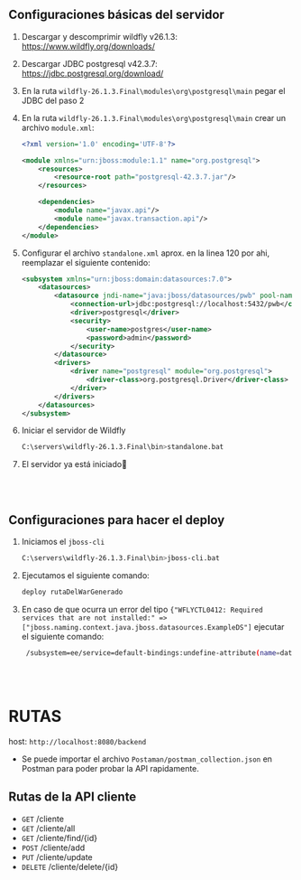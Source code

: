 ## Configuraciones básicas del servidor

1. Descargar y descomprimir wildfly v26.1.3: https://www.wildfly.org/downloads/

2. Descargar JDBC postgresql v42.3.7: https://jdbc.postgresql.org/download/

3. En la ruta `wildfly-26.1.3.Final\modules\org\postgresql\main` pegar el JDBC del paso 2

4. En la ruta `wildfly-26.1.3.Final\modules\org\postgresql\main` crear un archivo `module.xml`: 
    ```xml
    <?xml version='1.0' encoding='UTF-8'?> 
 
    <module xmlns="urn:jboss:module:1.1" name="org.postgresql"> 
        <resources> 
            <resource-root path="postgresql-42.3.7.jar"/> 
        </resources> 
 
        <dependencies> 
            <module name="javax.api"/> 
            <module name="javax.transaction.api"/> 
        </dependencies> 
    </module> 
    ```
	
5. Configurar el archivo `standalone.xml` aprox. en la linea 120 por ahi, reemplazar el siguiente contenido:
    ```xml
    <subsystem xmlns="urn:jboss:domain:datasources:7.0">
        <datasources>
            <datasource jndi-name="java:jboss/datasources/pwb" pool-name="pwd" enabled="true" use-java-context="true" statistics-enabled="${wildfly.datasources.statistics-enabled:${wildfly.statistics-enabled:false}}">
                <connection-url>jdbc:postgresql://localhost:5432/pwb</connection-url>
                <driver>postgresql</driver>
                <security>
                    <user-name>postgres</user-name>
                    <password>admin</password>
                </security>
            </datasource>
            <drivers>
                <driver name="postgresql" module="org.postgresql"> 
                    <driver-class>org.postgresql.Driver</driver-class> 
                </driver> 
            </drivers>
        </datasources>
    </subsystem>
    ```

6. Iniciar el servidor de Wildfly 
   ```sh
   C:\servers\wildfly-26.1.3.Final\bin>standalone.bat
   ```

7. El servidor ya está iniciado🚀

</br>
</br>


## Configuraciones para hacer el deploy

1. Iniciamos el `jboss-cli`
   ```sh
   C:\servers\wildfly-26.1.3.Final\bin>jboss-cli.bat
   ```

2. Ejecutamos el siguiente comando:
   ```sh
   deploy rutaDelWarGenerado
   ```

3. En caso de que ocurra un error del tipo `{"WFLYCTL0412: Required services that are not installed:" => ["jboss.naming.context.java.jboss.datasources.ExampleDS"]` ejecutar el siguiente comando:
   ```sh
    /subsystem=ee/service=default-bindings:undefine-attribute(name=datasource)
   ```

</br>
</br>

# RUTAS
host: `http://localhost:8080/backend`

+ Se puede importar el archivo `Postaman/postman_collection.json` en Postman para poder probar la API rapidamente.

## Rutas de la API cliente
+ `GET` /cliente
+ `GET` /cliente/all
+ `GET` /cliente/find/{id}
+ `POST` /cliente/add
+ `PUT` /cliente/update
+ `DELETE` /cliente/delete/{id}
